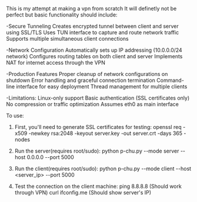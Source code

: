 This is my attempt at making a vpn from scratch
It will definetly not be perfect but basic functionality should include:

-Secure Tunneling
Creates encrypted tunnel between client and server using SSL/TLS
Uses TUN interface to capture and route network traffic
Supports multiple simultaneous client connections


-Network Configuration
Automatically sets up IP addressing (10.0.0.0/24 network)
Configures routing tables on both client and server
Implements NAT for internet access through the VPN


-Production Features
Proper cleanup of network configurations on shutdown
Error handling and graceful connection termination
Command-line interface for easy deployment
Thread management for multiple clients


-Limitations:
Linux-only support
Basic authentication (SSL certificates only)
No compression or traffic optimization
Assumes eth0 as main interface


To use:
1. First, you'll need to generate SSL certificates for testing:
   openssl req -x509 -newkey rsa:2048 -keyout server.key -out server.crt -days 365 -nodes

2. Run the server(requires root/sudo):
   python p-chu.py --mode server --host 0.0.0.0 --port 5000

3. Run the client(requires root/sudo):
   python p-chu.py --mode client --host <server_ip> --port 5000

4. Test the connection on the client machine:
   ping 8.8.8.8  (Should work through VPN)
   curl ifconfig.me  (Should show server's IP)
